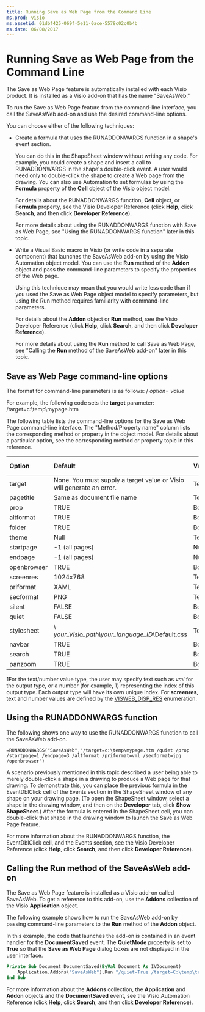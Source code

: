 ```yaml
---
title: Running Save as Web Page from the Command Line
ms.prod: visio
ms.assetid: 01dbf425-069f-5e11-0ace-5578c02c0b4b
ms.date: 06/08/2017
---
```



# Running Save as Web Page from the Command Line

The Save as Web Page feature is automatically installed with each Visio product. It is installed as a Visio add-on that has the name "SaveAsWeb."

To run the Save as Web Page feature from the command-line interface, you call the SaveAsWeb add-on and use the desired command-line options.

You can choose either of the following techniques:


- Create a formula that uses the RUNADDONWARGS function in a shape's event section. 
    
    You can do this in the ShapeSheet window without writing any code. For example, you could create a shape and insert a call to RUNADDONWARGS in the shape's double-click event. A user would need only to double-click the shape to create a Web page from the drawing. You can also use Automation to set formulas by using the **Formula** property of the **Cell** object of the Visio object model.
    
    For details about the RUNADDONWARGS function, **Cell** object, or **Formula** property, see the Visio Developer Reference (click **Help**, click **Search**, and then click **Developer Reference**). 
    
    For more details about using the RUNADDONWARGS function with Save as Web Page, see "Using the RUNADDONWARGS function" later in this topic.
    
- Write a Visual Basic macro in Visio (or write code in a separate component) that launches the SaveAsWeb add-on by using the Visio Automation object model. You can use the **Run** method of the **Addon** object and pass the command-line parameters to specify the properties of the Web page.
    
    Using this technique may mean that you would write less code than if you used the Save as Web Page object model to specify parameters, but using the Run method requires familiarity with command-line parameters.
    
    For details about the **Addon** object or **Run** method, see the Visio Developer Reference (click **Help**, click **Search**, and then click **Developer Reference**). 
    
    For more details about using the **Run** method to call Save as Web Page, see "Calling the **Run** method of the SaveAsWeb add-on" later in this topic.
    

## Save as Web Page command-line options

The format for command-line parameters is as follows: / _option_= _value_

For example, the following code sets the **target** parameter: /target=c:\temp\mypage.htm

The following table lists the command-line options for the Save as Web Page command-line interface. The "Method/Property name" column lists the corresponding method or property in the object model. For details about a particular option, see the corresponding method or property topic in this reference.



|**Option**|**Default**|**Value type**|**Method/Property name**|
|:-----|:-----|:-----|:-----|
|target|None. You must supply a target value or Visio will generate an error.|Text| [TargetPath](viswebpagesettings-targetpath-property-visio-save-as-web.md)|
|pagetitle|Same as document file name|Text| [PageTitle](viswebpagesettings-pagetitle-property-visio-save-as-web.md)|
|prop|TRUE|Boolean| [PropControl](viswebpagesettings-propcontrol-property-visio-save-as-web.md)|
|altformat|TRUE|Boolean| [AltFormat](viswebpagesettings-altformat-property-visio-save-as-web.md)|
|folder|TRUE|Boolean| [StoreInFolder](viswebpagesettings-storeinfolder-property-visio-save-as-web.md)|
|theme|Null|Text| [ThemeName](viswebpagesettings-themename-property-visio-save-as-web.md)|
|startpage|-1 (all pages)|Number| [StartPage](viswebpagesettings-startpage-property-visio-save-as-web.md)|
|endpage|-1 (all pages)|Number| [EndPage](viswebpagesettings-endpage-property-visio-save-as-web.md)|
|openbrowser|TRUE|Boolean| [OpenBrowser](viswebpagesettings-openbrowser-property-visio-save-as-web.md)|
|screenres|1024x768|Text/Number1| [DispScreenRes](viswebpagesettings-dispscreenres-property-visio-save-as-web.md)|
|priformat|XAML|Text/Number1| [PriFormat](viswebpagesettings-priformat-property-visio-save-as-web.md)|
|secformat|PNG|Text/Number1| [SecFormat](viswebpagesettings-secformat-property-visio-save-as-web.md)|
|silent|FALSE|Boolean| [SilentMode](viswebpagesettings-silentmode-property-visio-save-as-web.md)|
|quiet|FALSE|Boolean| [QuietMode](viswebpagesettings-quietmode-property-visio-save-as-web.md)|
|stylesheet|\ _your_Visio_path\your_language_ID_\Default.css|Text| [Stylesheet](viswebpagesettings-stylesheet-property-visio-save-as-web.md)|
|navbar|TRUE|Boolean| [NavBar](viswebpagesettings-navbar-property-visio-save-as-web.md)|
|search|TRUE|Boolean| [Search](viswebpagesettings-search-property-visio-save-as-web.md)|
|panzoom|TRUE|Boolean| [PanAndZoom](viswebpagesettings-panandzoom-property-visio-save-as-web.md)|
1For the text/number value type, the user may specify text such as  _vml_ for the output type, or a number (for example, 1) representing the index of this output type. Each output type will have its own unique index. For **screenres**, text and number values are defined by the  [VISWEB_DISP_RES](visweb_disp_res-enumeration-visio-save-as-web.md) enumeration.


## Using the RUNADDONWARGS function

The following shows one way to use the RUNADDONWARGS function to call the SaveAsWeb add-on.


```
=RUNADDONWARGS("SaveAsWeb","/target=c:\temp\mypage.htm /quiet /prop /startpage=1 /endpage=3 /altformat /priformat=vml /secformat=jpg /openbrowser")
```

A scenario previously mentioned in this topic described a user being able to merely double-click a shape in a drawing to produce a Web page for that drawing. To demonstrate this, you can place the previous formula in the EventDblClick cell of the Events section in the ShapeSheet window of any shape on your drawing page. (To open the ShapeSheet window, select a shape in the drawing window, and then on the **Developer** tab, click **Show ShapeSheet**.) After the formula is entered in the ShapeSheet cell, you can double-click that shape in the drawing window to launch the Save as Web Page feature.

For more information about the RUNADDONWARGS function, the EventDblClick cell, and the Events section, see the Visio Developer Reference (click **Help**, click **Search**, and then click **Developer Reference**).


## Calling the Run method of the SaveAsWeb add-on

The Save as Web Page feature is installed as a Visio add-on called SaveAsWeb. To get a reference to this add-on, use the **Addons** collection of the Visio **Application** object.

The following example shows how to run the SaveAsWeb add-on by passing command-line parameters to the **Run** method of the **Addon** object.

In this example, the code that launches the add-on is contained in an event handler for the **DocumentSaved** event. The **QuietMode** property is set to **True** so that the **Save as Web Page** dialog boxes are not displayed in the user interface.




```vb
Private Sub Document_DocumentSaved(ByVal Document As IVDocument) 
    Application.Addons("SaveAsWeb").Run "/quiet=True /target=C:\temp\test.htm" 
End Sub
```

For more information about the **Addons** collection, the **Application** and **Addon** objects and the **DocumentSaved** event, see the Visio Automation Reference (click **Help**, click **Search**, and then click **Developer Reference**).


